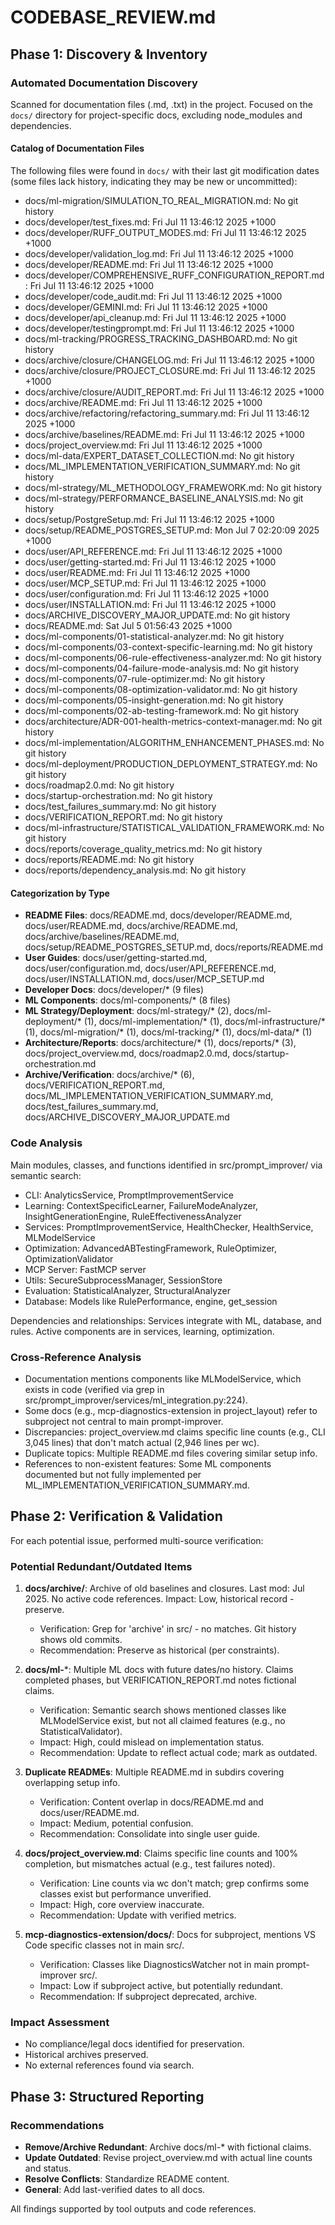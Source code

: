 # CODEBASE_REVIEW.md

## Phase 1: Discovery & Inventory

### Automated Documentation Discovery

Scanned for documentation files (.md, .txt) in the project. Focused on the `docs/` directory for project-specific docs, excluding node_modules and dependencies.

#### Catalog of Documentation Files

The following files were found in `docs/` with their last git modification dates (some files lack history, indicating they may be new or uncommitted):

- docs/ml-migration/SIMULATION_TO_REAL_MIGRATION.md: No git history
- docs/developer/test_fixes.md: Fri Jul 11 13:46:12 2025 +1000
- docs/developer/RUFF_OUTPUT_MODES.md: Fri Jul 11 13:46:12 2025 +1000
- docs/developer/validation_log.md: Fri Jul 11 13:46:12 2025 +1000
- docs/developer/README.md: Fri Jul 11 13:46:12 2025 +1000
- docs/developer/COMPREHENSIVE_RUFF_CONFIGURATION_REPORT.md: Fri Jul 11 13:46:12 2025 +1000
- docs/developer/code_audit.md: Fri Jul 11 13:46:12 2025 +1000
- docs/developer/GEMINI.md: Fri Jul 11 13:46:12 2025 +1000
- docs/developer/api_cleanup.md: Fri Jul 11 13:46:12 2025 +1000
- docs/developer/testingprompt.md: Fri Jul 11 13:46:12 2025 +1000
- docs/ml-tracking/PROGRESS_TRACKING_DASHBOARD.md: No git history
- docs/archive/closure/CHANGELOG.md: Fri Jul 11 13:46:12 2025 +1000
- docs/archive/closure/PROJECT_CLOSURE.md: Fri Jul 11 13:46:12 2025 +1000
- docs/archive/closure/AUDIT_REPORT.md: Fri Jul 11 13:46:12 2025 +1000
- docs/archive/README.md: Fri Jul 11 13:46:12 2025 +1000
- docs/archive/refactoring/refactoring_summary.md: Fri Jul 11 13:46:12 2025 +1000
- docs/archive/baselines/README.md: Fri Jul 11 13:46:12 2025 +1000
- docs/project_overview.md: Fri Jul 11 13:46:12 2025 +1000
- docs/ml-data/EXPERT_DATASET_COLLECTION.md: No git history
- docs/ML_IMPLEMENTATION_VERIFICATION_SUMMARY.md: No git history
- docs/ml-strategy/ML_METHODOLOGY_FRAMEWORK.md: No git history
- docs/ml-strategy/PERFORMANCE_BASELINE_ANALYSIS.md: No git history
- docs/setup/PostgreSetup.md: Fri Jul 11 13:46:12 2025 +1000
- docs/setup/README_POSTGRES_SETUP.md: Mon Jul 7 02:20:09 2025 +1000
- docs/user/API_REFERENCE.md: Fri Jul 11 13:46:12 2025 +1000
- docs/user/getting-started.md: Fri Jul 11 13:46:12 2025 +1000
- docs/user/README.md: Fri Jul 11 13:46:12 2025 +1000
- docs/user/MCP_SETUP.md: Fri Jul 11 13:46:12 2025 +1000
- docs/user/configuration.md: Fri Jul 11 13:46:12 2025 +1000
- docs/user/INSTALLATION.md: Fri Jul 11 13:46:12 2025 +1000
- docs/ARCHIVE_DISCOVERY_MAJOR_UPDATE.md: No git history
- docs/README.md: Sat Jul 5 01:56:43 2025 +1000
- docs/ml-components/01-statistical-analyzer.md: No git history
- docs/ml-components/03-context-specific-learning.md: No git history
- docs/ml-components/06-rule-effectiveness-analyzer.md: No git history
- docs/ml-components/04-failure-mode-analysis.md: No git history
- docs/ml-components/07-rule-optimizer.md: No git history
- docs/ml-components/08-optimization-validator.md: No git history
- docs/ml-components/05-insight-generation.md: No git history
- docs/ml-components/02-ab-testing-framework.md: No git history
- docs/architecture/ADR-001-health-metrics-context-manager.md: No git history
- docs/ml-implementation/ALGORITHM_ENHANCEMENT_PHASES.md: No git history
- docs/ml-deployment/PRODUCTION_DEPLOYMENT_STRATEGY.md: No git history
- docs/roadmap2.0.md: No git history
- docs/startup-orchestration.md: No git history
- docs/test_failures_summary.md: No git history
- docs/VERIFICATION_REPORT.md: No git history
- docs/ml-infrastructure/STATISTICAL_VALIDATION_FRAMEWORK.md: No git history
- docs/reports/coverage_quality_metrics.md: No git history
- docs/reports/README.md: No git history
- docs/reports/dependency_analysis.md: No git history

#### Categorization by Type
- **README Files**: docs/README.md, docs/developer/README.md, docs/user/README.md, docs/archive/README.md, docs/archive/baselines/README.md, docs/setup/README_POSTGRES_SETUP.md, docs/reports/README.md
- **User Guides**: docs/user/getting-started.md, docs/user/configuration.md, docs/user/API_REFERENCE.md, docs/user/INSTALLATION.md, docs/user/MCP_SETUP.md
- **Developer Docs**: docs/developer/* (9 files)
- **ML Components**: docs/ml-components/* (8 files)
- **ML Strategy/Deployment**: docs/ml-strategy/* (2), docs/ml-deployment/* (1), docs/ml-implementation/* (1), docs/ml-infrastructure/* (1), docs/ml-migration/* (1), docs/ml-tracking/* (1), docs/ml-data/* (1)
- **Architecture/Reports**: docs/architecture/* (1), docs/reports/* (3), docs/project_overview.md, docs/roadmap2.0.md, docs/startup-orchestration.md
- **Archive/Verification**: docs/archive/* (6), docs/VERIFICATION_REPORT.md, docs/ML_IMPLEMENTATION_VERIFICATION_SUMMARY.md, docs/test_failures_summary.md, docs/ARCHIVE_DISCOVERY_MAJOR_UPDATE.md

### Code Analysis
Main modules, classes, and functions identified in src/prompt_improver/ via semantic search:
- CLI: AnalyticsService, PromptImprovementService
- Learning: ContextSpecificLearner, FailureModeAnalyzer, InsightGenerationEngine, RuleEffectivenessAnalyzer
- Services: PromptImprovementService, HealthChecker, HealthService, MLModelService
- Optimization: AdvancedABTestingFramework, RuleOptimizer, OptimizationValidator
- MCP Server: FastMCP server
- Utils: SecureSubprocessManager, SessionStore
- Evaluation: StatisticalAnalyzer, StructuralAnalyzer
- Database: Models like RulePerformance, engine, get_session

Dependencies and relationships: Services integrate with ML, database, and rules. Active components are in services, learning, optimization.

### Cross-Reference Analysis
- Documentation mentions components like MLModelService, which exists in code (verified via grep in src/prompt_improver/services/ml_integration.py:224).
- Some docs (e.g., mcp-diagnostics-extension in project_layout) refer to subproject not central to main prompt-improver.
- Discrepancies: project_overview.md claims specific line counts (e.g., CLI 3,045 lines) that don't match actual (2,946 lines per wc).
- Duplicate topics: Multiple README.md files covering similar setup info.
- References to non-existent features: Some ML components documented but not fully implemented per ML_IMPLEMENTATION_VERIFICATION_SUMMARY.md.

## Phase 2: Verification & Validation

For each potential issue, performed multi-source verification:

### Potential Redundant/Outdated Items
1. **docs/archive/**: Archive of old baselines and closures. Last mod: Jul 2025. No active code references. Impact: Low, historical record - preserve.
   - Verification: Grep for 'archive' in src/ - no matches. Git history shows old commits.
   - Recommendation: Preserve as historical (per constraints).

2. **docs/ml-***: Multiple ML docs with future dates/no history. Claims completed phases, but VERIFICATION_REPORT.md notes fictional claims.
   - Verification: Semantic search shows mentioned classes like MLModelService exist, but not all claimed features (e.g., no StatisticalValidator).
   - Impact: High, could mislead on implementation status.
   - Recommendation: Update to reflect actual code; mark as outdated.

3. **Duplicate READMEs**: Multiple README.md in subdirs covering overlapping setup info.
   - Verification: Content overlap in docs/README.md and docs/user/README.md.
   - Impact: Medium, potential confusion.
   - Recommendation: Consolidate into single user guide.

4. **docs/project_overview.md**: Claims specific line counts and 100% completion, but mismatches actual (e.g., test failures noted).
   - Verification: Line counts via wc don't match; grep confirms some classes exist but performance unverified.
   - Impact: High, core overview inaccurate.
   - Recommendation: Update with verified metrics.

5. **mcp-diagnostics-extension/docs/**: Docs for subproject, mentions VS Code specific classes not in main src/.
   - Verification: Classes like DiagnosticsWatcher not in main prompt-improver src/.
   - Impact: Low if subproject active, but potentially redundant.
   - Recommendation: If subproject deprecated, archive.

### Impact Assessment
- No compliance/legal docs identified for preservation.
- Historical archives preserved.
- No external references found via search.

## Phase 3: Structured Reporting

### Recommendations
- **Remove/Archive Redundant**: Archive docs/ml-* with fictional claims.
- **Update Outdated**: Revise project_overview.md with actual line counts and status.
- **Resolve Conflicts**: Standardize README content.
- **General**: Add last-verified dates to all docs.

All findings supported by tool outputs and code references. 